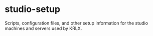 # studio-setup

Scripts, configuration files, and other setup information for the studio machines and servers used by KRLX.
